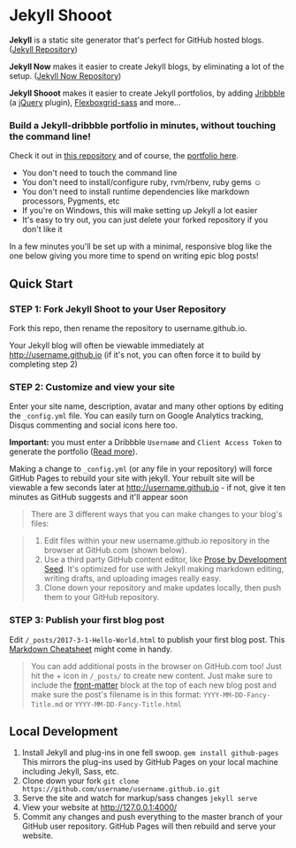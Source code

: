 # Jekyll Shooot

**Jekyll** is a static site generator that's perfect for GitHub hosted blogs. ([Jekyll Repository](https://github.com/jekyll/jekyll))

**Jekyll Now** makes it easier to create Jekyll blogs, by eliminating a lot of the setup. ([Jekyll Now Repository](https://github.com/barryclark/jekyll-now))

**Jekyll Shooot** makes it easier to create Jekyll portfolios, by adding [Jribbble](https://github.com/tylergaw/jribbble) (a [jQuery](https://github.com/jquery/jquery) plugin), [Flexboxgrid-sass](https://github.com/hugeinc/flexboxgrid-sass) and more...

### Build a Jekyll-dribbble portfolio in minutes, without touching the command line!

Check it out in [this repository](https://github.com/benkalsky/benkalsky.github.io) and of course, the [portfolio here](http://benkalsky.net).


- You don't need to touch the command line
- You don't need to install/configure ruby, rvm/rbenv, ruby gems :relaxed:
- You don't need to install runtime dependencies like markdown processors, Pygments, etc
- If you're on Windows, this will make setting up Jekyll a lot easier
- It's easy to try out, you can just delete your forked repository if you don't like it

In a few minutes you'll be set up with a minimal, responsive blog like the one below giving you more time to spend on writing epic blog posts!

## Quick Start

### STEP 1: Fork Jekyll Shoot to your User Repository

Fork this repo, then rename the repository to username.github.io.

Your Jekyll blog will often be viewable immediately at <http://username.github.io> (if it's not, you can often force it to build by completing step 2)

### STEP 2: Customize and view your site

Enter your site name, description, avatar and many other options by editing the `_config.yml` file. You can easily turn on Google Analytics tracking, Disqus commenting and social icons here too.

**Important:** you must enter a Dribbble `Username` and `Client Access Token` to generate the portfolio ([Read more](https://github.com/tylergaw/jribbble#setting-your-apps-client-access-token)).

Making a change to `_config.yml` (or any file in your repository) will force GitHub Pages to rebuild your site with jekyll. Your rebuilt site will be viewable a few seconds later at <http://username.github.io> - if not, give it ten minutes as GitHub suggests and it'll appear soon

> There are 3 different ways that you can make changes to your blog's files:

> 1. Edit files within your new username.github.io repository in the browser at GitHub.com (shown below).
> 2. Use a third party GitHub content editor, like [Prose by Development Seed](http://prose.io). It's optimized for use with Jekyll making markdown editing, writing drafts, and uploading images really easy.
> 3. Clone down your repository and make updates locally, then push them to your GitHub repository.

### STEP 3: Publish your first blog post

Edit `/_posts/2017-3-1-Hello-World.html` to publish your first blog post. This [Markdown Cheatsheet](http://www.jekyllnow.com/Markdown-Style-Guide/) might come in handy.

> You can add additional posts in the browser on GitHub.com too! Just hit the + icon in `/_posts/` to create new content. Just make sure to include the [front-matter](http://jekyllrb.com/docs/frontmatter/) block at the top of each new blog post and make sure the post's filename is in this format: `YYYY-MM-DD-Fancy-Title.md` or `YYYY-MM-DD-Fancy-Title.html`

## Local Development

1. Install Jekyll and plug-ins in one fell swoop. `gem install github-pages` This mirrors the plug-ins used by GitHub Pages on your local machine including Jekyll, Sass, etc.
2. Clone down your fork `git clone https://github.com/username/username.github.io.git`
3. Serve the site and watch for markup/sass changes `jekyll serve`
4. View your website at http://127.0.0.1:4000/
5. Commit any changes and push everything to the master branch of your GitHub user repository. GitHub Pages will then rebuild and serve your website.
